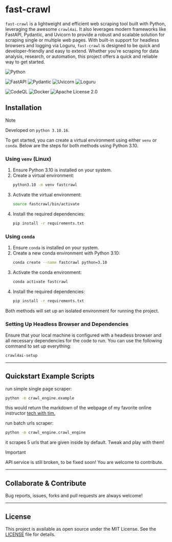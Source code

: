 # fast-crawl

`fast-crawl` is a lightweight and efficient web scraping tool built with Python, leveraging the awesome `crawl4ai`. It also leverages modern frameworks like FastAPI, Pydantic, and Uvicorn to provide a robust and scalable solution for scraping single or multiple web pages. With built-in support for headless browsers and logging via Loguru, `fast-crawl` is designed to be quick and developer-friendly and easy to extend. Whether you're scraping for data analysis, research, or automation, this project offers a quick and reliable way to get started.

![Python](https://img.shields.io/badge/python-3670A0?style=for-the-badge&logo=python&logoColor=ffdd54)

![FastAPI](https://img.shields.io/badge/FastAPI-005571?style=for-the-badge&logo=fastapi) ![Pydantic](https://img.shields.io/badge/pydantic-4A91A2?style=for-the-badge&logo=python&logoColor=white) ![Uvicorn](https://img.shields.io/badge/uvicorn-111111?style=for-the-badge&logo=uvicorn&logoColor=white) ![Loguru](https://img.shields.io/badge/loguru-FF9C00?style=for-the-badge&logo=python&logoColor=white)

![CodeQL](https://img.shields.io/badge/codeql-006F99?style=for-the-badge&logo=github-actions&logoColor=white) ![Docker](https://img.shields.io/badge/docker-%230db7ed.svg?style=for-the-badge&logo=docker&logoColor=white) ![Apache License 2.0](https://img.shields.io/badge/License-Apache_2.0-blue.svg)

## Installation

> [!NOTE]
> Developed on `python 3.10.16`.

To get started, you can create a virtual environment using either `venv` or `conda`. Below are the steps for both methods using Python 3.10.

### Using `venv` (Linux)

1. Ensure Python 3.10 is installed on your system.
2. Create a virtual environment:
   ```bash
   python3.10 -m venv fastcrawl
   ```
3. Activate the virtual environment:
   ```bash
   source fastcrawl/bin/activate
   ```
4. Install the required dependencies:
   ```bash
   pip install -r requirements.txt
   ```

### Using `conda`

1. Ensure `conda` is installed on your system.
2. Create a new conda environment with Python 3.10:
   ```bash
   conda create --name fastcrawl python=3.10
   ```
3. Activate the conda environment:
   ```bash
   conda activate fastcrawl
   ```
4. Install the required dependencies:
   ```bash
   pip install -r requirements.txt
   ```

Both methods will set up an isolated environment for running the project.

### Setting Up Headless Browser and Dependencies

Ensure that your local machine is configured with a headless browser and all necessary dependencies for the code to run. You can use the following command to set up everything:

```bash
crawl4ai-setup
```

---

## Quickstart Example Scripts

run simple single page scraper:

```bash
python -m crawl_engine.example
```

this would return the markdown of the webpage of my favorite online instructor <a href="https://www.techwithtim.net/">tech with tim.</a>

run batch urls scraper:

```bash
python -m crawl_engine.crawl_engine
```

it scrapes 5 urls that are given inside by default. Tweak and play with them!

> [!IMPORTANT]
> API service is still broken, to be fixed soon! You are welcome to contribute.

---

## Collaborate & Contribute

Bug reports, issues, forks and pull requests are always welcome!

---

## License

This project is available as open source under the MIT License. See the [LICENSE](./LICENSE) file for details.
